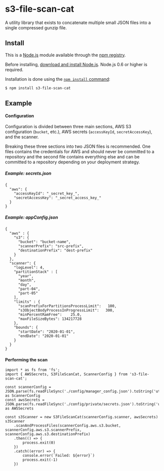 # s3-file-scan-cat
A utility library that exists to concatenate multiple small JSON files into a single compressed gunzip file.

## Install

This is a [Node.js](https://nodejs.org/en/) module available through the
[npm registry](https://www.npmjs.com/).

Before installing, [download and install Node.js](https://nodejs.org/en/download/).
Node.js 0.6 or higher is required.

Installation is done using the
[`npm install` command](https://docs.npmjs.com/getting-started/installing-npm-packages-locally):

```sh
$ npm install s3-file-scan-cat
```
## Example

#### Configuration
Configuration is divided between three main sections, AWS S3 configuration (`bucket`, etc.), AWS secrets (`accessKeyId`, `secretAccessKey`), and the scanner.

Breaking these three sections into two JSON files is recommended.  One files contains the credentials for AWS and should never be committed to a repository and the second file contains everything else and can be committed to a repository depending on your deployment strategy.

##### Example: secrets.json
```
{
  "aws": {
    "accessKeyId": "_secret_key_",
    "secretAccessKey": "_secret_access_key_"
  }
}
```

##### Example: appConfig.json
```
{
  "aws" : {
    "s3": {
      "bucket": "bucket-name",
      "scannerPrefix": "src-prefix",
      "destinationPrefix": "dest-prefix"
    }
  },
  "scanner": {
    "logLevel": 4,
    "partitionStack" : [
      "year",
      "month",
      "day",
      "part-04",
      "part-05"
    ],
    "limits" : {
      "scanPrefixForPartitionsProcessLimit":   100,
      "s3ObjectBodyProcessInProgressLimit":   300,
      "minPercentRamFree":    25.0,
      "maxFileSizeBytes": 134217728
    },
    "bounds": {
      "startDate": "2020-01-01",
      "endDate": "2020-01-01"
    }
  }
}
```

#### Performing the scan

```
import * as fs from 'fs';
import { AWSSecrets, S3FileScanCat, ScannerConfig } from 's3-file-scan-cat';

const scannerConfig = JSON.parse(fs.readFileSync('./config/manager_config.json').toString('utf8')) as ScannerConfig
const awsSecrets = JSON.parse(fs.readFileSync('./config/private/secrets.json').toString('utf8')).aws as AWSSecrets

const s3Scanner = new S3FileScanCat(scannerConfig.scanner, awsSecrets)
s3Scanner
    .scanAndProcessFiles(scannerConfig.aws.s3.bucket, scannerConfig.aws.s3.scannerPrefix, scannerConfig.aws.s3.destinationPrefix)
    .then(() => {
        process.exit(0)
    })
    .catch((error) => {
        console.error(`Failed: ${error}`)
        process.exit(-1)
    })
```